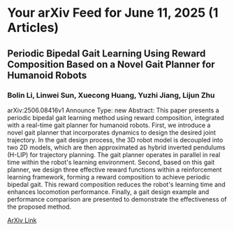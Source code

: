 <h1>Your arXiv Feed for June 11, 2025 (1 Articles)</h1>
<h2>Periodic Bipedal Gait Learning Using Reward Composition Based on a Novel Gait Planner for Humanoid Robots</h2>
<h3>Bolin Li, Linwei Sun, Xuecong Huang, Yuzhi Jiang, Lijun Zhu</h3>
<p>arXiv:2506.08416v1 Announce Type: new 
Abstract: This paper presents a periodic bipedal gait learning method using reward composition, integrated with a real-time gait planner for humanoid robots. First, we introduce a novel gait planner that incorporates dynamics to design the desired joint trajectory. In the gait design process, the 3D robot model is decoupled into two 2D models, which are then approximated as hybrid inverted pendulums (H-LIP) for trajectory planning. The gait planner operates in parallel in real time within the robot's learning environment. Second, based on this gait planner, we design three effective reward functions within a reinforcement learning framework, forming a reward composition to achieve periodic bipedal gait. This reward composition reduces the robot's learning time and enhances locomotion performance. Finally, a gait design example and performance comparison are presented to demonstrate the effectiveness of the proposed method.</p>
<a href='https://arxiv.org/abs/2506.08416'>ArXiv Link</a>


